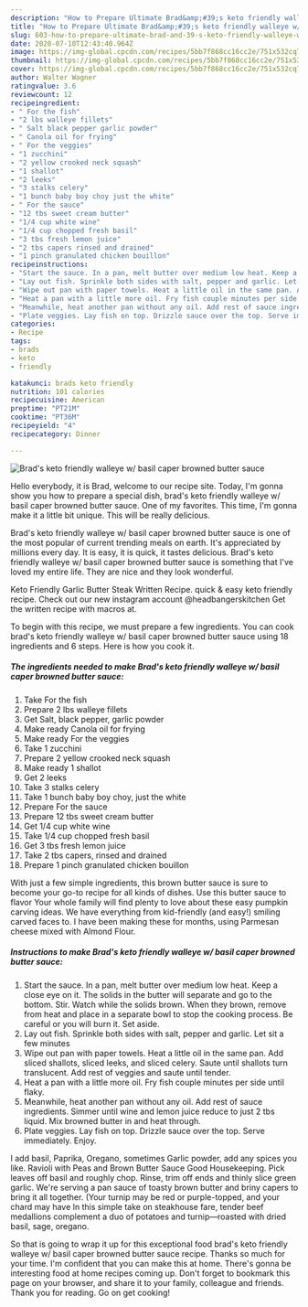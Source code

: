 ```yaml
---
description: "How to Prepare Ultimate Brad&amp;#39;s keto friendly walleye w/ basil caper browned butter sauce"
title: "How to Prepare Ultimate Brad&amp;#39;s keto friendly walleye w/ basil caper browned butter sauce"
slug: 603-how-to-prepare-ultimate-brad-and-39-s-keto-friendly-walleye-w-basil-caper-browned-butter-sauce
date: 2020-07-10T12:43:40.964Z
image: https://img-global.cpcdn.com/recipes/5bb7f868cc16cc2e/751x532cq70/brads-keto-friendly-walleye-w-basil-caper-browned-butter-sauce-recipe-main-photo.jpg
thumbnail: https://img-global.cpcdn.com/recipes/5bb7f868cc16cc2e/751x532cq70/brads-keto-friendly-walleye-w-basil-caper-browned-butter-sauce-recipe-main-photo.jpg
cover: https://img-global.cpcdn.com/recipes/5bb7f868cc16cc2e/751x532cq70/brads-keto-friendly-walleye-w-basil-caper-browned-butter-sauce-recipe-main-photo.jpg
author: Walter Wagner
ratingvalue: 3.6
reviewcount: 12
recipeingredient:
- " For the fish"
- "2 lbs walleye fillets"
- " Salt black pepper garlic powder"
- " Canola oil for frying"
- " For the veggies"
- "1 zucchini"
- "2 yellow crooked neck squash"
- "1 shallot"
- "2 leeks"
- "3 stalks celery"
- "1 bunch baby boy choy just the white"
- " For the sauce"
- "12 tbs sweet cream butter"
- "1/4 cup white wine"
- "1/4 cup chopped fresh basil"
- "3 tbs fresh lemon juice"
- "2 tbs capers rinsed and drained"
- "1 pinch granulated chicken bouillon"
recipeinstructions:
- "Start the sauce. In a pan, melt butter over medium low heat. Keep a close eye on it. The solids in the butter will separate and go to the bottom. Stir. Watch while the solids brown. When they brown, remove from heat and place in a separate bowl to stop the cooking process. Be careful or you will burn it. Set aside."
- "Lay out fish. Sprinkle both sides with salt, pepper and garlic. Let sit a few minutes"
- "Wipe out pan with paper towels. Heat a little oil in the same pan. Add sliced shallots, sliced leeks, and sliced celery. Saute until shallots turn translucent. Add rest of veggies and saute until tender."
- "Heat a pan with a little more oil. Fry fish couple minutes per side until flaky."
- "Meanwhile, heat another pan without any oil. Add rest of sauce ingredients. Simmer until wine and lemon juice reduce to just 2 tbs liquid. Mix browned butter in and heat through."
- "Plate veggies. Lay fish on top. Drizzle sauce over the top. Serve immediately. Enjoy."
categories:
- Recipe
tags:
- brads
- keto
- friendly

katakunci: brads keto friendly 
nutrition: 101 calories
recipecuisine: American
preptime: "PT21M"
cooktime: "PT36M"
recipeyield: "4"
recipecategory: Dinner

---
```



![Brad&#39;s keto friendly walleye w/ basil caper browned butter sauce](https://img-global.cpcdn.com/recipes/5bb7f868cc16cc2e/751x532cq70/brads-keto-friendly-walleye-w-basil-caper-browned-butter-sauce-recipe-main-photo.jpg)

Hello everybody, it is Brad, welcome to our recipe site. Today, I'm gonna show you how to prepare a special dish, brad&#39;s keto friendly walleye w/ basil caper browned butter sauce. One of my favorites. This time, I'm gonna make it a little bit unique. This will be really delicious.

Brad&#39;s keto friendly walleye w/ basil caper browned butter sauce is one of the most popular of current trending meals on earth. It's appreciated by millions every day. It is easy, it is quick, it tastes delicious. Brad&#39;s keto friendly walleye w/ basil caper browned butter sauce is something that I've loved my entire life. They are nice and they look wonderful.

Keto Friendly Garlic Butter Steak Written Recipe. quick &amp; easy keto friendly recipe. Check out our new instagram account @headbangerskitchen Get the written recipe with macros at.


To begin with this recipe, we must prepare a few ingredients. You can cook brad&#39;s keto friendly walleye w/ basil caper browned butter sauce using 18 ingredients and 6 steps. Here is how you cook it.

<!--inarticleads1-->

##### The ingredients needed to make Brad&#39;s keto friendly walleye w/ basil caper browned butter sauce:

1. Take  For the fish
1. Prepare 2 lbs walleye fillets
1. Get  Salt, black pepper, garlic powder
1. Make ready  Canola oil for frying
1. Make ready  For the veggies
1. Take 1 zucchini
1. Prepare 2 yellow crooked neck squash
1. Make ready 1 shallot
1. Get 2 leeks
1. Take 3 stalks celery
1. Take 1 bunch baby boy choy, just the white
1. Prepare  For the sauce
1. Prepare 12 tbs sweet cream butter
1. Get 1/4 cup white wine
1. Take 1/4 cup chopped fresh basil
1. Get 3 tbs fresh lemon juice
1. Take 2 tbs capers, rinsed and drained
1. Prepare 1 pinch granulated chicken bouillon


With just a few simple ingredients, this brown butter sauce is sure to become your go-to recipe for all kinds of dishes. Use this butter sauce to flavor Your whole family will find plenty to love about these easy pumpkin carving ideas. We have everything from kid-friendly (and easy!) smiling carved faces to. I have been making these for months, using Parmesan cheese mixed with Almond Flour. 

<!--inarticleads2-->

##### Instructions to make Brad&#39;s keto friendly walleye w/ basil caper browned butter sauce:

1. Start the sauce. In a pan, melt butter over medium low heat. Keep a close eye on it. The solids in the butter will separate and go to the bottom. Stir. Watch while the solids brown. When they brown, remove from heat and place in a separate bowl to stop the cooking process. Be careful or you will burn it. Set aside.
1. Lay out fish. Sprinkle both sides with salt, pepper and garlic. Let sit a few minutes
1. Wipe out pan with paper towels. Heat a little oil in the same pan. Add sliced shallots, sliced leeks, and sliced celery. Saute until shallots turn translucent. Add rest of veggies and saute until tender.
1. Heat a pan with a little more oil. Fry fish couple minutes per side until flaky.
1. Meanwhile, heat another pan without any oil. Add rest of sauce ingredients. Simmer until wine and lemon juice reduce to just 2 tbs liquid. Mix browned butter in and heat through.
1. Plate veggies. Lay fish on top. Drizzle sauce over the top. Serve immediately. Enjoy.


I add basil, Paprika, Oregano, sometimes Garlic powder, add any spices you like. Ravioli with Peas and Brown Butter Sauce Good Housekeeping. Pick leaves off basil and roughly chop. Rinse, trim off ends and thinly slice green garlic. We&#39;re serving a pan sauce of toasty brown butter and briny capers to bring it all together. (Your turnip may be red or purple-topped, and your chard may have In this simple take on steakhouse fare, tender beef medallions complement a duo of potatoes and turnip—roasted with dried basil, sage, oregano. 

So that is going to wrap it up for this exceptional food brad&#39;s keto friendly walleye w/ basil caper browned butter sauce recipe. Thanks so much for your time. I'm confident that you can make this at home. There's gonna be interesting food at home recipes coming up. Don't forget to bookmark this page on your browser, and share it to your family, colleague and friends. Thank you for reading. Go on get cooking!
